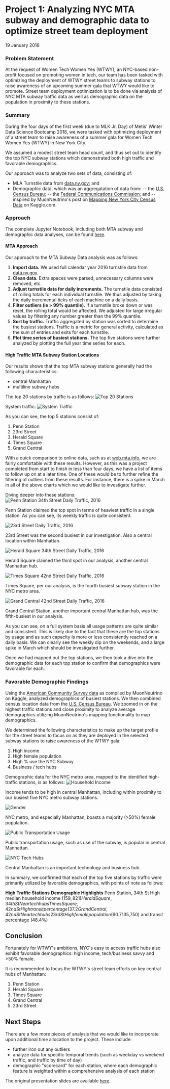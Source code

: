 # Project 1: Analyzing NYC MTA subway and demographic data to optimize street team deployment
19 January 2018

### Problem Statement

At the request of Women Tech Women Yes (WTWY), an NYC-based non-profit focused on promoting women in tech,
our team has been tasked with optimizing the deployment of WTWY street teams to subway stations to raise
awareness of an upcoming summer gala that WTWY would like to promote. Street team deployment optimization
is to be done via analysis of NYC MTA subway traffic data as well as demographic data on the population in
proximity to these stations.  

### Summary
During the four days of the first week (due to MLK Jr. Day) of Metis' Winter Data Science Bootcamp 2018, we were tasked with optimizing deployment of a street team to raise awareness of a summer gala for Women Tech Women Yes (WTWY) in New York City.

We assumed a modest street team head count, and thus set out to identify the top NYC subway stations which demonstrated both high traffic and favorable demographics.

Our approach was to analyze two sets of data, consisting of:
- MLA Turnstile data from [data.ny.gov](https://data.ny.gov/Transportation/Turnstile-Usage-Data-2016/ekwu-khcy); and
- Demographic data, which was an aggregatation of data from:
--  the [U.S. Census Bureau](https://factfinder.census.gov/faces/nav/jsf/pages/index.xhtml);
--  the [Federal Communications Commission](https://www.fcc.gov/general/census-block-conversions-api); and
--  inspired by MuonNeutrino's post on [Mapping New York City Census Data](https://www.kaggle.com/muonneutrino/mapping-new-york-city-census-data/data) on Kaggle.com.

### Approach
The complete Jupyter Notebook, including both MTA subway and demographic data analyses, can be found [here](https://github.com/cipher813/McMahon_Metis/blob/master/Project_1/P1_MTA.ipynb).  

#### MTA Approach
Our approach to the MTA Subway Data analysis was as follows:
1. **Import data.** We used full calendar year 2016 turnstile data from [data.ny.gov](https://data.ny.gov/Transportation/Turnstile-Usage-Data-2016/ekwu-khcy).  
2. **Clean data.** Extra spaces were parsed, unnecessary columns were removed, etc.  
3. **Adjust turnstile data for daily increments.** The turnstile data consisted of rolling totals for each individual turnstile.  We thus adjusted by taking the daily incremental ticks of each machine on a daily basis.  
4. **Filter outliers (ie > 99% quantile).** If a turnstile broke down or was reset, the rolling total would be affected.  We adjusted for large irregular values by filtering any number greater than the 99% quantile.  
5. **Sort by traffic.** Traffic aggregated by station was sorted to determine the busiest stations.  Traffic is a metric for general activity, calculated as the sum of entries and exits for each turnstile.  
6. **Plot time series of busiest stations.** The top five stations were further analyzed by plotting the full year time series for each.  

#### High Traffic MTA Subway Station Locations
Our results shows that the top MTA subway stations generally had the following characteristics:
- central Manhattan
- multiline subway hubs

The top 20 stations by traffic is as follows:
![](charts/Top20.png "Top 20 Stations")

System traffic:
![](charts/SystemTraffic.png "System Traffic")

As you can see, the top 5 stations consist of:
1. Penn Station
2. 23rd Street
3. Herald Square
4. Times Square
5. Grand Central

With a quick comparison to online data, such as at [web.mta.info](http://web.mta.info/nyct/facts/ffsubway.htm), we are fairly comfortable with these results. However, as this was a project completed from start to finish in less than four days, we have a list of items to follow up on at a later time.  One of these would be to further refine the filtering of outliers from these results.  For instance, there is a spike in March in all of the above charts which we would like to investigate further.  

Diving deeper into these stations:
![](charts/Penn.png "Penn Station 34th Street Daily Traffic, 2016")

Penn Station claimed the top spot in terms of heaviest traffic in a single station.  As you can see, its weekly traffic is quite consistent.  

![](charts/23RD.png "23rd Street Daily Traffic, 2016")

23rd Street was the second busiest in our investigation.  Also a central location within Manhattan.  

![](charts/34TH.png "Herald Square 34th Street Daily Traffic, 2016")

Herald Square claimed the third spot in our analysis, another central Manhattan hub.  

![](charts/TSQ.png "Times Square 42nd  Street Daily Traffic, 2016")

Times Square, per our analysis, is the fourth busiest subway station in the NYC metro area.  

![](charts/GRD.png "Grand Central 42nd Street Daily Traffic, 2016")

Grand Central Station, another important central Manhattan hub, was the fifth-busiest in our analysis.  

As you can see, on a full system basis all usage patterns are quite similar and consistent. This is likely due to the fact that these are the top stations by usage and as such capacity is more or less consistently reached on a daily basis.  We can clearly see the weekly dip on the weekends, and a large spike in March which should be investigated further.  

Once we had mapped out the top stations, we then took a dive into the demographic data for each top station to confirm that demographics were favorable for each.  

### Favorable Demographic Findings
Using the [American Community Survey data](https://www.kaggle.com/muonneutrino/mapping-new-york-city-census-data/data) as compiled by MuonNeutrino on Kaggle, analyzed demographics of busiest stations.  We then combined census location data from the [U.S. Census Bureau](https://factfinder.census.gov/faces/nav/jsf/pages/index.xhtml).
We zoomed in on the highest traffic stations and close proximity to analyze average demographics
utilizing MuonNeutrino's mapping functionality to map demographics.

We determined the following characteristics to make up the target profile for the street teams to focus on as they are deployed in the selected subway stations to raise awareness of the WTWY gala:
1. High income
2. High female population
3. High % use the NYC Subway
4. Business / tech hubs

Demographic data for the NYC metro area, mapped to the identified high-traffic stations, is as follows:
![](charts/IncomeMap.png "Household Income")

Income tends to be high in central Manhattan, including within proximity to our busiest five NYC metro subway stations.  

![](charts/GenderMap.png "Gender")

NYC metro, and especially Manhattan, boasts a majority (>50%) female population.  

![](charts/TransportMap.png "Public Transportation Usage")

Public transportation usage, such as use of the subway, is popular in central Manhattan.  

![](charts/TechHubMap.png "NYC Tech Hubs")

Central Manhattan is an important technology and business hub.  

In summary, we confirmed that each of the top five stations by traffic were primarily utilized by favorable demographics, with points of note as follows:

**High Traffic Stations**   **Demographic Highlights**
Penn Station, 34th St       High median household income ($159,821)
Herald Square, 34th St      Near tech hubs
Times Square, 42nd St       High transit percentage (37.2%)
Grand Central, 42nd St      Near tech hubs
23rd St                     High female population (60.7%), income ($135,750) and transit percentage (48.4%)

## Conclusion
Fortunately for WTWY's ambitions, NYC's easy to access traffic hubs also exhibit favorable demographics: high income, tech/business savvy and >50% female.  

It is recommended to focus the WTWY's street team efforts on key central hubs of Manhattan:
1. Penn Station
2. Herald Square
3. Times Square
4. Grand Central
5. 23rd Street

## Next Steps
There are a few more pieces of analysis that we would like to incorporate upon additional time allocation to the project.  These include:
- further iron out any outliers
- analyze data for specific temporal trends (such as weekday vs weekend traffic, and traffic by time of day)
- demographic "scorecard" for each station, where each demographic feature is weighted within a comprehensive analysis of each station  

The original presentation slides are available [here](https://github.com/cipher813/McMahon_Metis/blob/master/Project_1/WTWY%20Street%20Team%20Deployment%20Analysis.pdf).
